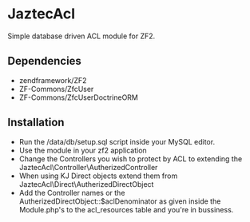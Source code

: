 JaztecAcl
=========

Simple database driven ACL module for ZF2.

## Dependencies

- zendframework/ZF2
- ZF-Commons/ZfcUser
- ZF-Commons/ZfcUserDoctrineORM

## Installation
- Run the /data/db/setup.sql script inside your MySQL editor.
- Use the module in your zf2 application
- Change the Controllers you wish to protect by ACL to extending the JaztecAcl\Controller\AutherizedController
- When using KJ Direct objects extend them from JaztecAcl\Direct\AutherizedDirectObject
- Add the Controller names or the AutherizedDirectObject::$aclDenominator as given inside the Module.php's to the acl_resources table and you're in bussiness.
